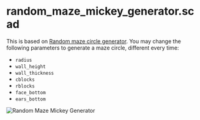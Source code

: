 # random_maze_mickey_generator.scad

This is based on [Random maze circle generator](https://www.thingiverse.com/thing:1255574). You may change the following parameters to generate a maze circle, different every time:

- `radius`
- `wall_height`
- `wall_thickness`
- `cblocks`
- `rblocks`
- `face_bottom`
- `ears_bottom`

![Random Maze Mickey Generator](http://thingiverse-production-new.s3.amazonaws.com/renders/56/40/3d/9e/43/682c3e1d94b3ed437cc03e9bb6e64bbf_preview_featured.jpg)
